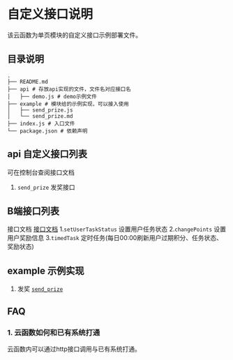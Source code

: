 # 自定义接口说明

该云函数为单页模块的自定义接口示例部署文件。

## 目录说明
```shelll
.
├── README.md
├── api # 存放api实现的文件，文件名对应接口名
│   ├── demo.js # demo示例文件
├── example # 模块给的示例实现，可以接入使用
│   ├── send_prize.js
│   └── send_prize.md
├── index.js # 入口文件
└── package.json # 依赖声明
```

## api 自定义接口列表
可在控制台查阅接口文档
1. `send_prize` 发奖接口

## B端接口列表
接口文档 [接口文档](../docs/apiDoc.docx)
1.`setUserTaskStatus` 设置用户任务状态
2.`changePoints` 设置用户奖励信息
3.`timedTask` 定时任务(每日00:00刷新用户过期积分、任务状态、奖励状态)
## example 示例实现

1. 发奖 [`send_prize`](./example/send_prize.md) 
## FAQ
### 1. 云函数如何和已有系统打通
云函数内可以通过http接口调用与已有系统打通。
